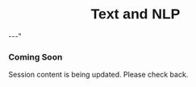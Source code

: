 <h1  style="font-family:  Verdana,  Geneva,  sans-serif;  text-align:center">Text  and  NLP</h1> 
---" 
 
###  Coming  Soon 
 
Session  content  is  being  updated.  Please  check  back.
